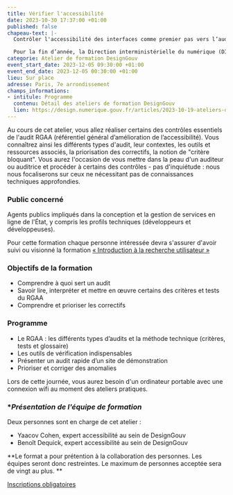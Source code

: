 ```yaml
---
title: Vérifier l'accessibilité
date: 2023-10-30 17:37:00 +01:00
published: false
chapeau-text: |-
  Contrôler l'accessibilité des interfaces comme premier pas vers l’audit de conformité au Référentiel général d’amélioration de l’accessibilité (RGAA).

  Pour la fin d’année, la Direction interministérielle du numérique (DINUM) a conçu un programme de 5 ateliers de formation pour vous aider à améliorer les services publics en ligne.
categorie: Atelier de formation DesignGouv
event_start_date: 2023-12-05 09:30:00 +01:00
event_end_date: 2023-12-05 00:30:00 +01:00
lieu: Sur place
adresse: Paris, 7e arrondissement
champs_informations:
- intitule: Programme
  contenu: Détail des ateliers de formation DesignGouv
  lien: https://design.numerique.gouv.fr/articles/2023-10-19-ateliers-de-formations/
---
```


Au cours de cet atelier, vous allez réaliser certains des contrôles essentiels de l'audit RGAA (référentiel général d’amélioration de l’accessibilité). Vous connaîtrez ainsi les différents types d'audit, leur contextes, les outils et ressources associés, la priorisation des correctifs, la notion de "critère bloquant". Vous aurez l'occasion de vous mettre dans la peau d'un auditeur ou auditrice et procéder à certains des contrôles - pas d'inquiétude : nous nous focaliserons sur ceux ne nécessitant pas de connaissances techniques approfondies.

### **Public concerné**
Agents publics impliqués dans la conception et la gestion de services en ligne de l'État, y compris les profils techniques (développeurs et développeuses).

Pour cette formation chaque personne intéressée devra s'assurer d'avoir suivi ou visionné la formation [« Introduction à la recherche utilisateur »](https://design.numerique.gouv.fr/formations/recherche-utilisateur/introduction-recherche-utilisateur/)

### **Objectifs de la formation** 
* Comprendre à quoi sert un audit
* Savoir lire, interpréter et mettre en œuvre certains des critères et tests du RGAA 
* Comprendre et prioriser les correctifs

### **Programme**
* Le RGAA : les différents types d’audits et la méthode technique (critères, tests et glossaire)
* Les outils de vérification indispensables
* Présenter un audit rapide d’un site de démonstration
* Prioriser et corriger des anomalies

Lors de cette journée, vous aurez besoin d'un ordinateur portable avec une connexion wifi au moment des ateliers pratiques.

### **Présentation de l'équipe de formation*

Deux personnes sont en charge de cet atelier :
* Yaacov Cohen, expert accessibilité au sein de DesignGouv
* Benoît Dequick, expert accessibilité au sein de DesignGouv

**Le format a pour prétention à la collaboration des personnes. Les équipes seront donc restreintes. Le maximum de personnes acceptée sera de vingt au plus. **

<div class="lien-important"><p><a href="https://design.numerique.gouv.fr/formations/accessibilite/atelier-coder-accessible/">Inscriptions obligatoires</a></p></div>